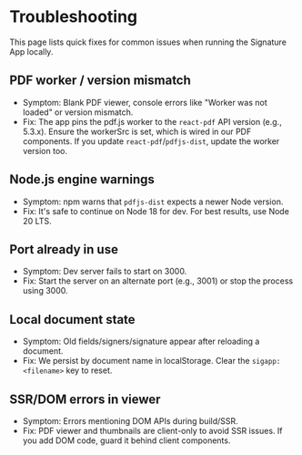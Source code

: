 # Troubleshooting

This page lists quick fixes for common issues when running the Signature App locally.

## PDF worker / version mismatch
- Symptom: Blank PDF viewer, console errors like "Worker was not loaded" or version mismatch.
- Fix: The app pins the pdf.js worker to the `react-pdf` API version (e.g., 5.3.x). Ensure the workerSrc is set, which is wired in our PDF components. If you update `react-pdf`/`pdfjs-dist`, update the worker version too.

## Node.js engine warnings
- Symptom: npm warns that `pdfjs-dist` expects a newer Node version.
- Fix: It's safe to continue on Node 18 for dev. For best results, use Node 20 LTS.

## Port already in use
- Symptom: Dev server fails to start on 3000.
- Fix: Start the server on an alternate port (e.g., 3001) or stop the process using 3000.

## Local document state
- Symptom: Old fields/signers/signature appear after reloading a document.
- Fix: We persist by document name in localStorage. Clear the `sigapp:<filename>` key to reset.

## SSR/DOM errors in viewer
- Symptom: Errors mentioning DOM APIs during build/SSR.
- Fix: PDF viewer and thumbnails are client-only to avoid SSR issues. If you add DOM code, guard it behind client components.
